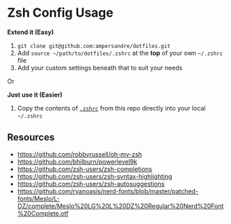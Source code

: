 # Zsh Config Usage

**Extend it (Easy)**
1. `git clone git@github.com:ampersandre/dotfiles.git`
2. Add `source ~/path/to/dotfiles/.zshrc` at the **top** of your own `~/.zshrc` file
3. Add your custom settings beneath that to suit your needs

Or 

**Just use it (Easier)**
1. Copy the contents of [`.zshrc`](https://github.com/ampersandre/dotfiles/blob/master/.zshrc) from this repo directly into your local `~/.zshrc`


## Resources
- https://github.com/robbyrussell/oh-my-zsh
- https://github.com/bhilburn/powerlevel9k
- https://github.com/zsh-users/zsh-completions
- https://github.com/zsh-users/zsh-syntax-highlighting
- https://github.com/zsh-users/zsh-autosuggestions
- https://github.com/ryanoasis/nerd-fonts/blob/master/patched-fonts/Meslo/L-DZ/complete/Meslo%20LG%20L%20DZ%20Regular%20Nerd%20Font%20Complete.otf


